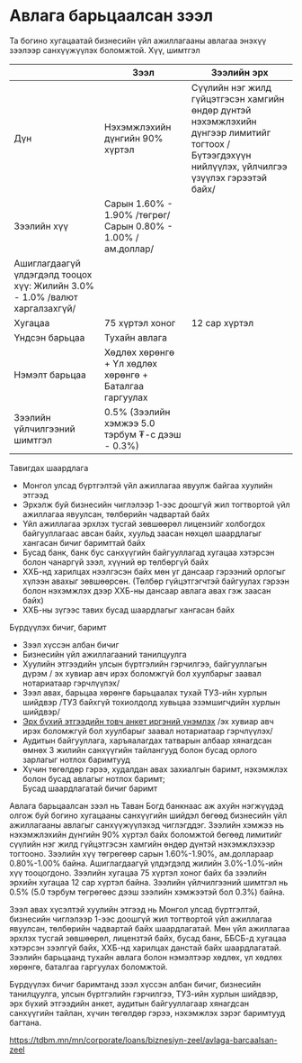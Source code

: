 # Авлага барьцаалсан зээл

Та богино хугацаатай бизнесийн үйл ажиллагааны авлагаа энэхүү зээлээр санхүүжүүлэх боломжтой.
Хүү, шимтгэл

|  | Зээл | Зээлийн эрх |
| --- | --- | --- |
| Дүн | Нэхэмжлэхийн дүнгийн 90% хүртэл | Сүүлийн нэг жилд гүйцэтгэсэн хамгийн өндөр дүнтэй нэхэмжлэхийн дүнгээр лимитийг тогтоох /Бүтээгдэхүүн нийлүүлэх, үйлчилгээ үзүүлэх гэрээтэй байх/ |
| Зээлийн хүү | Сарын 1.60% - 1.90% /төгрөг/  Сарын 0.80% - 1.00% /ам.доллар/ | |
| Ашиглагдаагүй үлдэгдэлд тооцох хүү:  Жилийн 3.0% - 1.0% /валют харгалзахгүй/ | |
| Хугацаа | 75 хүртэл хоног | 12 сар хүртэл |
| Үндсэн барьцаа | Тухайн авлага | |
| Нэмэлт барьцаа | Хөдлөх хөрөнгө + Үл хөдлөх хөрөнгө + Баталгаа гаргуулах | |
| Зээлийн үйлчилгээний шимтгэл | 0.5% (Зээлийн хэмжээ 5.0 тэрбум ₮-с дээш - 0.3%) | |

Тавигдах шаардлага

* Монгол улсад бүртгэлтэй үйл ажиллагаа явуулж байгаа хуулийн этгээд
* Эрхэлж буй бизнесийн чиглэлээр 1-ээс доошгүй жил тогтвортой үйл ажиллагаа явуулсан, төлбөрийн чадвартай байх
* Үйл ажиллагаа эрхлэх тусгай зөвшөөрөл лицензийг холбогдох байгууллагаас авсан байх, хуульд заасан нөхцөл шаардлагыг хангасан бичиг баримттай байх
* Бусад банк, банк бус санхүүгийн байгууллагад хугацаа хэтэрсэн болон чанаргүй зээл, хүүний өр төлбөргүй байх
* ХХБ-нд харилцах нээлгэсэн байх мөн уг дансаар гэрээний орлогыг хүлээн авахыг зөвшөөрсөн. (Төлбөр гүйцэтгэгчтэй байгуулах гэрээн болон нэхэмжлэх дээр ХХБ-ны дансаар авлага авах гэж заасан байх)
* ХХБ-ны зүгээс тавих бусад шаардлагыг хангасан байх

Бүрдүүлэх бичиг, баримт

* Зээл хүссэн албан бичиг
* Бизнесийн үйл ажиллагааний танилцуулга
* Хуулийн этгээдийн улсын бүртгэлийн гэрчилгээ, байгууллагын дүрэм / эх хувиар авч ирэх боломжгүй бол хуулбарыг заавал нотариатаар гэрчлүүлэх/
* Зээл авах, барьцаа хөрөнгө барьцаалах тухай ТУЗ-ийн хурлын шийдвэр /ТУЗ байхгүй тохиолдолд хувьцаа эзэмшигчдийн хурлын шийдвэр/
* [Эрх бүхий этгээдийн товч анкет иргэний үнэмлэх](https://webv2.tdbm.mn/sites/default/files/2024-10/%D0%B0%D0%B2%D0%BB%D0%B0%D0%B3%D0%B0%20%D0%B1%D0%B0%D1%80%D1%8C%D1%86%D0%B0%D0%B0%D0%BB%D1%81%D0%B0%D0%BD%20%D0%B7%D1%8D%D1%8D%D0%BB.pdf) /эх хувиар авч ирэх боломжгүй бол хуулбарыг заавал нотариатаар гэрчлүүлэх/
* Аудитын байгууллага, харъяалагдах татварын албаар хянагдсан өмнөх 3 жилийн санхүүгийн тайлангууд болон бусад орлого зарлагыг нотлох баримтууд
* Хүчин төгөлдөр гэрээ, худалдан авах захиалгын баримт, нэхэмжлэх болон бусад авлагыг нотлох баримт;  
  Бусад шаардлагатай бичиг баримт


Авлага барьцаалсан зээл нь Таван Богд банкнаас аж ахуйн нэгжүүдэд олгож буй богино хугацааны санхүүгийн шийдэл бөгөөд бизнесийн үйл ажиллагааны авлагыг санхүүжүүлэхэд чиглэгддэг. Зээлийн хэмжээ нь нэхэмжлэхийн дүнгийн 90% хүртэл байх боломжтой бөгөөд лимитийг сүүлийн нэг жилд гүйцэтгэсэн хамгийн өндөр дүнтэй нэхэмжлэхээр тогтооно. Зээлийн хүү төгрөгөөр сарын 1.60%-1.90%, ам.доллараар 0.80%-1.00% байна. Ашиглагдаагүй үлдэгдэлд жилийн 3.0%-1.0%-ийн хүү тооцогдоно. Зээлийн хугацаа 75 хүртэл хоног байх ба зээлийн эрхийн хугацаа 12 сар хүртэл байна. Зээлийн үйлчилгээний шимтгэл нь 0.5% (5.0 тэрбум төгрөгөөс дээш зээлийн хэмжээтэй бол 0.3%) байна.

Зээл авах хүсэлтэй хуулийн этгээд нь Монгол улсад бүртгэлтэй, бизнесийн чиглэлээр 1-ээс доошгүй жил тогтвортой үйл ажиллагаа явуулсан, төлбөрийн чадвартай байх шаардлагатай. Мөн үйл ажиллагаа эрхлэх тусгай зөвшөөрөл, лицензтэй байх, бусад банк, ББСБ-д хугацаа хэтэрсэн зээлгүй байх, ХХБ-нд харилцах данстай байх шаардлагатай. Зээлийн барьцаанд тухайн авлага болон нэмэлтээр хөдлөх, үл хөдлөх хөрөнгө, баталгаа гаргуулах боломжтой.

Бүрдүүлэх бичиг баримтанд зээл хүссэн албан бичиг, бизнесийн танилцуулга, улсын бүртгэлийн гэрчилгээ, ТУЗ-ийн хурлын шийдвэр, эрх бүхий этгээдийн анкет, аудитын байгууллагаар хянагдсан санхүүгийн тайлан, хүчин төгөлдөр гэрээ, нэхэмжлэх зэрэг баримтууд багтана.

https://tdbm.mn/mn/corporate/loans/biznesiyn-zeel/avlaga-barcaalsan-zeel
